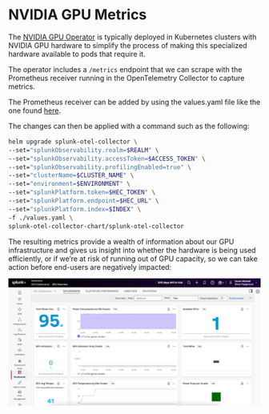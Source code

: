 # NVIDIA GPU Metrics

The [NVIDIA GPU Operator](https://docs.nvidia.com/datacenter/cloud-native/gpu-operator/latest/index.html) 
is typically deployed in Kubernetes clusters with NVIDIA GPU hardware to simplify the process of making 
this specialized hardware available to pods that require it.

The operator includes a `/metrics` endpoint that we can scrape with the Prometheus receiver 
running in the OpenTelemetry Collector to capture metrics.

The Prometheus receiver can be added by using the values.yaml file like the one found [here](./values.yaml).

The changes can then be applied with a command such as the following:

``` bash
helm upgrade splunk-otel-collector \
--set="splunkObservability.realm=$REALM" \
--set="splunkObservability.accessToken=$ACCESS_TOKEN" \
--set="splunkObservability.profilingEnabled=true" \
--set="clusterName=$CLUSTER_NAME" \
--set="environment=$ENVIRONMENT" \
--set="splunkPlatform.token=$HEC_TOKEN" \
--set="splunkPlatform.endpoint=$HEC_URL" \
--set="splunkPlatform.index=$INDEX" \
-f ./values.yaml \
splunk-otel-collector-chart/splunk-otel-collector
```

The resulting metrics provide a wealth of information about our GPU infrastructure and gives us insight into whether the hardware is being used efficiently, or if we’re at risk of running out of GPU capacity, so we can take action before end-users are negatively impacted:  

![NVIDIA GPU Dashboard](./images/GPU%20Dashboard.png)
